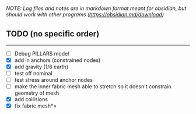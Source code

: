 ###### NOTE: Log files and notes are in markdown format meant for obsidian, but should work with other programs (https://obsidian.md/download)

## TODO (no specific order)
---
- [ ] Debug PILLARS model
- [x] add in anchors (constrained nodes)
- [x] add gravity (1/6 earth)
- [ ] test off nominal
- [ ] test stress around anchor nodes
- [ ] make the inner fabric mesh able to stretch so it doesn't constrain geometry of mesh
- [x] add collisions
- [x] fix fabric mesh*=